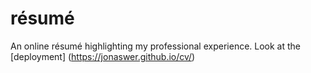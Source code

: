 # résumé

An online résumé highlighting my professional experience. Look at the [deployment] (https://jonaswer.github.io/cv/) 